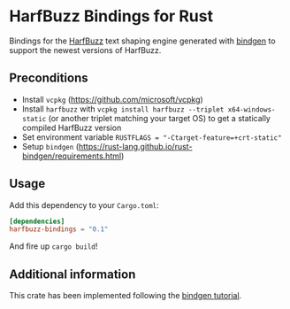 # HarfBuzz Bindings for Rust

Bindings for the [HarfBuzz](https://github.com/harfbuzz/harfbuzz) text shaping engine generated with [bindgen](https://github.com/rust-lang/rust-bindgen) to support the newest versions of HarfBuzz.

## Preconditions

- Install `vcpkg` (https://github.com/microsoft/vcpkg)
- Install `harfbuzz` with `vcpkg install harfbuzz --triplet x64-windows-static` (or another triplet matching your target OS) to get a statically compiled HarfBuzz version
- Set environment variable `RUSTFLAGS = "-Ctarget-feature=+crt-static"`
- Setup `bindgen` (https://rust-lang.github.io/rust-bindgen/requirements.html)

## Usage

Add this dependency to your `Cargo.toml`:

```toml
[dependencies]
harfbuzz-bindings = "0.1"
```

And fire up `cargo build`!

## Additional information

This crate has been implemented following the [bindgen tutorial](https://rust-lang.github.io/rust-bindgen/introduction.html).
